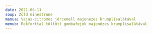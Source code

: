 ```yaml
---
date: 2021-06-11
soup: Zöld minestrone
menua: Vajas-citromos jércemell majonézes krumplisalátával
menub: Rokforttal töltött gombafejek majonézes krumplisalátával
---
```


